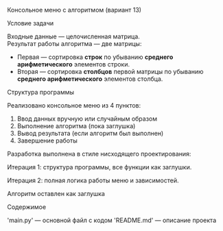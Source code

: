 Консольное меню с алгоритмом (вариант 13)

Условие задачи

Входные данные — целочисленная матрица.  
Результат работы алгоритма — две матрицы:

- Первая — сортировка **строк** по убыванию **среднего арифметического** элементов строки.
- Вторая — сортировка **столбцов** первой матрицы по убыванию **среднего арифметического** элементов столбца.

Структура программы

Реализовано консольное меню из 4 пунктов:

1. Ввод данных вручную или случайным образом  
2. Выполнение алгоритма (пока заглушка)  
3. Вывод результата (если алгоритм был выполнен)  
4. Завершение работы

Разработка выполнена в стиле нисходящего проектирования:

Итерация 1: структура программы, все функции как заглушки.

Итерация 2: полная логика работы меню и зависимостей.

Aлгоритм оставлен как заглушка

Содержимое

'main.py' — основной файл с кодом
'README.md' — описание проекта
